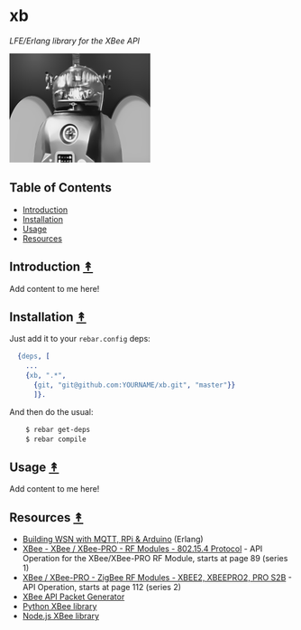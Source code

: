 # xb

*LFE/Erlang library for the XBee API*

<img src="resources/images/Ikarie-XB-1-small.png" />

## Table of Contents

* [Introduction](#introduction-)
* [Installation](#installation-)
* [Usage](#usage-)
* [Resources](#resources-)

## Introduction [&#x219F;](#table-of-contents)

Add content to me here!


## Installation [&#x219F;](#table-of-contents)

Just add it to your ``rebar.config`` deps:

```erlang
  {deps, [
    ...
    {xb, ".*",
      {git, "git@github.com:YOURNAME/xb.git", "master"}}
      ]}.
```

And then do the usual:

```bash
    $ rebar get-deps
    $ rebar compile
```


## Usage [&#x219F;](#table-of-contents)

Add content to me here!

## Resources [&#x219F;](#table-of-contents)

 * [Building WSN with MQTT, RPi & Arduino](https://www.erlang-factory.com/upload/presentations/807/ZviMQTTS_for_EUC2013.pdf) (Erlang)
 * [XBee - XBee / XBee-PRO - RF Modules - 802.15.4 Protocol](http://ftp1.digi.com/support/documentation/90000982_S.pdf) - API Operation for the XBee/XBee-PRO RF Module, starts at page 89 (series 1)
 * [XBee / XBee-PRO - ZigBee RF Modules - XBEE2, XBEEPRO2, PRO S2B](http://ftp1.digi.com/support/documentation/90000976_W.pdf) - API Operation, starts at page 112 (series 2)
 * [XBee API Packet Generator](http://ftp1.digi.com/support/utilities/digi_apiframes2.htm)
 * [Python XBee library](https://github.com/markfickett/python-xbee)
 * [Node.js XBee library](https://www.npmjs.com/package/xbee-api)
